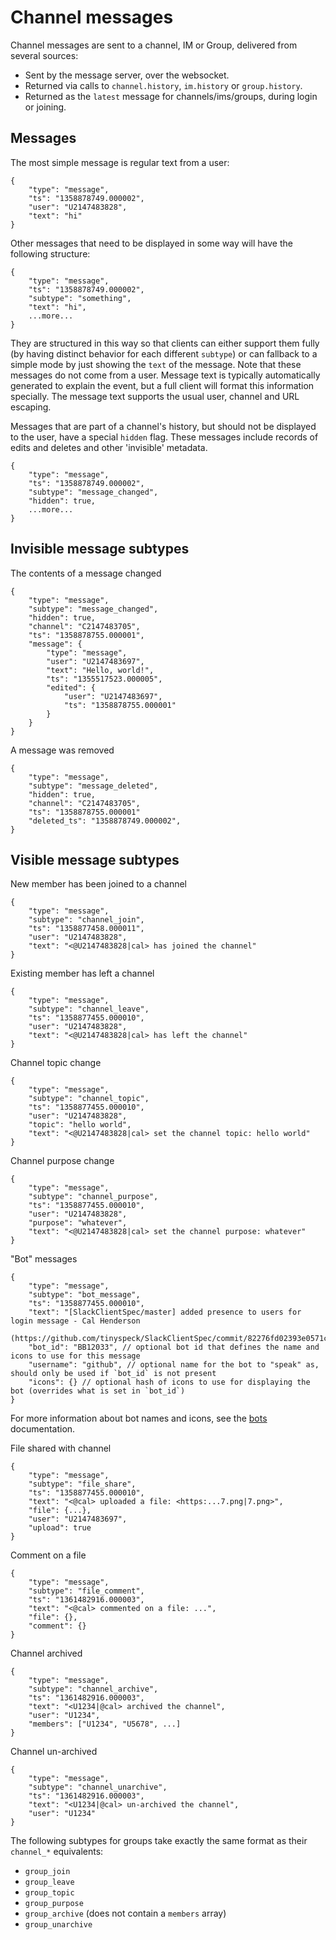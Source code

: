 # Channel messages

Channel messages are sent to a channel, IM or Group, delivered from several sources:

* Sent by the message server, over the websocket.
* Returned via calls to `channel.history`, `im.history` or `group.history`.
* Returned as the `latest` message for channels/ims/groups, during login or joining.


## Messages

The most simple message is regular text from a user:

	{
		"type": "message",
		"ts": "1358878749.000002",
		"user": "U2147483828",
		"text": "hi"
	}

Other messages that need to be displayed in some way will have the following structure:

	{
		"type": "message",
		"ts": "1358878749.000002",
		"subtype": "something",
		"text": "hi",
		...more...
	}

They are structured in this way so that clients can either support them fully (by having distinct 
behavior for each different `subtype`) or can fallback to a simple mode by just showing the `text` of 
the message. Note that these messages do not come from a user. Message text is typically automatically 
generated to explain the event, but a full client will format this information specially. The message
text supports the usual user, channel and URL escaping.

Messages that are part of a channel's history, but should not be displayed to the user, have a special
`hidden` flag. These messages include records of edits and deletes and other 'invisible' metadata.

	{
		"type": "message",
		"ts": "1358878749.000002",
		"subtype": "message_changed",
		"hidden": true,
		...more...
	}


## Invisible message subtypes

The contents of a message changed

	{
		"type": "message",
		"subtype": "message_changed",
		"hidden": true,
		"channel": "C2147483705",
		"ts": "1358878755.000001",
		"message": {
			"type": "message",
			"user": "U2147483697",
			"text": "Hello, world!",
			"ts": "1355517523.000005",
			"edited": {
				"user": "U2147483697",
				"ts": "1358878755.000001"
			}
		}
    }

A message was removed

	{
		"type": "message",
		"subtype": "message_deleted",
		"hidden": true,
		"channel": "C2147483705",
		"ts": "1358878755.000001"
		"deleted_ts": "1358878749.000002",
	}


## Visible message subtypes

New member has been joined to a channel

	{
		"type": "message",
		"subtype": "channel_join",
		"ts": "1358877458.000011",
		"user": "U2147483828",
		"text": "<@U2147483828|cal> has joined the channel"
	}

Existing member has left a channel

	{
		"type": "message",
		"subtype": "channel_leave",
		"ts": "1358877455.000010",
		"user": "U2147483828",
		"text": "<@U2147483828|cal> has left the channel"
	}

Channel topic change

	{
		"type": "message",
		"subtype": "channel_topic",
		"ts": "1358877455.000010",
		"user": "U2147483828",
		"topic": "hello world",
		"text": "<@U2147483828|cal> set the channel topic: hello world"
	}

Channel purpose change

	{
		"type": "message",
		"subtype": "channel_purpose",
		"ts": "1358877455.000010",
		"user": "U2147483828",
		"purpose": "whatever",
		"text": "<@U2147483828|cal> set the channel purpose: whatever"
	}

"Bot" messages

	{
		"type": "message",
		"subtype": "bot_message",
		"ts": "1358877455.000010",
		"text": "[SlackClientSpec/master] added presence to users for login message - Cal Henderson 
			(https://github.com/tinyspeck/SlackClientSpec/commit/82276fd02393e0571c38289ab887ed84f92a9519)",
		"bot_id": "BB12033", // optional bot id that defines the name and icons to use for this message
		"username": "github", // optional name for the bot to "speak" as, should only be used if `bot_id` is not present
		"icons": {} // optional hash of icons to use for displaying the bot (overrides what is set in `bot_id`)
	}

For more information about bot names and icons, see the [bots](/docs/bots) documentation.

File shared with channel

	{
		"type": "message",
		"subtype": "file_share",
		"ts": "1358877455.000010",
		"text": "<@cal> uploaded a file: <https:...7.png|7.png>",
		"file": {...},
		"user": "U2147483697",
		"upload": true
	}

Comment on a file

	{
		"type": "message",
		"subtype": "file_comment",
		"ts": "1361482916.000003",
		"text": "<@cal> commented on a file: ...",
		"file": {},
		"comment": {}
	}

Channel archived

	{
		"type": "message",
		"subtype": "channel_archive",
		"ts": "1361482916.000003",
		"text": "<U1234|@cal> archived the channel",
		"user": "U1234",
		"members": ["U1234", "U5678", ...]
	}

Channel un-archived

	{
		"type": "message",
		"subtype": "channel_unarchive",
		"ts": "1361482916.000003",
		"text": "<U1234|@cal> un-archived the channel",
		"user": "U1234"
	}

The following subtypes for groups take exactly the same format as their `channel_*` equivalents:

* `group_join`
* `group_leave`
* `group_topic`
* `group_purpose`
* `group_archive` (does not contain a `members` array)
* `group_unarchive`
